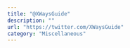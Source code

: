 ```yaml
---
title: "@XWaysGuide"
description: ""
url: "https://twitter.com/XWaysGuide"
category: "Miscellaneous"
---
```

